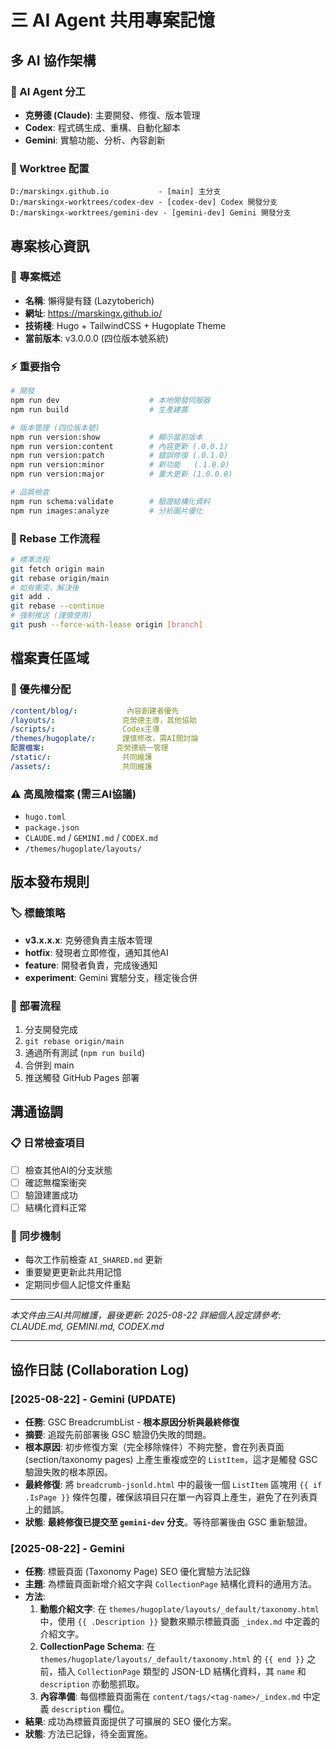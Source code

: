 # 三 AI Agent 共用專案記憶

## 多 AI 協作架構

### 🤖 AI Agent 分工
- **克勞德 (Claude)**: 主要開發、修復、版本管理
- **Codex**: 程式碼生成、重構、自動化腳本
- **Gemini**: 實驗功能、分析、內容創新

### 📂 Worktree 配置
```
D:/marskingx.github.io           - [main] 主分支
D:/marskingx-worktrees/codex-dev - [codex-dev] Codex 開發分支  
D:/marskingx-worktrees/gemini-dev - [gemini-dev] Gemini 開發分支
```

## 專案核心資訊

### 🎯 專案概述
- **名稱**: 懶得變有錢 (Lazytoberich)
- **網址**: https://marskingx.github.io/
- **技術棧**: Hugo + TailwindCSS + Hugoplate Theme
- **當前版本**: v3.0.0.0 (四位版本號系統)

### ⚡ 重要指令
```bash
# 開發
npm run dev                    # 本地開發伺服器
npm run build                  # 生產建置

# 版本管理 (四位版本號)
npm run version:show           # 顯示當前版本
npm run version:content        # 內容更新 (.0.0.1)
npm run version:patch          # 錯誤修復 (.0.1.0)  
npm run version:minor          # 新功能   (.1.0.0)
npm run version:major          # 重大更新 (1.0.0.0)

# 品質檢查
npm run schema:validate        # 驗證結構化資料
npm run images:analyze         # 分析圖片優化
```

### 🔄 Rebase 工作流程
```bash
# 標準流程
git fetch origin main
git rebase origin/main
# 如有衝突，解決後
git add .
git rebase --continue
# 強制推送 (謹慎使用)
git push --force-with-lease origin [branch]
```

## 檔案責任區域

### 🎯 優先權分配
```yaml
/content/blog/:           內容創建者優先
/layouts/:               克勞德主導，其他協助
/scripts/:               Codex主導
/themes/hugoplate/:      謹慎修改，需AI間討論
配置檔案:                克勞德統一管理
/static/:                共同維護
/assets/:                共同維護
```

### ⚠️ 高風險檔案 (需三AI協議)
- `hugo.toml`
- `package.json` 
- `CLAUDE.md` / `GEMINI.md` / `CODEX.md`
- `/themes/hugoplate/layouts/`

## 版本發布規則

### 🏷️ 標籤策略
- **v3.x.x.x**: 克勞德負責主版本管理
- **hotfix**: 發現者立即修復，通知其他AI
- **feature**: 開發者負責，完成後通知
- **experiment**: Gemini 實驗分支，穩定後合併

### 🚀 部署流程
1. 分支開發完成
2. `git rebase origin/main`
3. 通過所有測試 (`npm run build`)
4. 合併到 main
5. 推送觸發 GitHub Pages 部署

## 溝通協調

### 📋 日常檢查項目
- [ ] 檢查其他AI的分支狀態
- [ ] 確認無檔案衝突
- [ ] 驗證建置成功
- [ ] 結構化資料正常

### 🔄 同步機制
- 每次工作前檢查 `AI_SHARED.md` 更新
- 重要變更更新此共用記憶
- 定期同步個人記憶文件重點

---
*本文件由三AI共同維護，最後更新: 2025-08-22*
*詳細個人設定請參考: CLAUDE.md, GEMINI.md, CODEX.md*

---

## 協作日誌 (Collaboration Log)

### [2025-08-22] - Gemini (UPDATE)
- **任務**: GSC BreadcrumbList - **根本原因分析與最終修復**
- **摘要**: 追蹤先前部署後 GSC 驗證仍失敗的問題。
- **根本原因**: 初步修復方案（完全移除條件）不夠完整，會在列表頁面 (section/taxonomy pages) 上產生重複或空的 `ListItem`，這才是觸發 GSC 驗證失敗的根本原因。
- **最終修復**: 將 `breadcrumb-jsonld.html` 中的最後一個 `ListItem` 區塊用 `{{ if .IsPage }}` 條件包覆，確保該項目只在單一內容頁上產生，避免了在列表頁上的錯誤。
- **狀態**: **最終修復已提交至 `gemini-dev` 分支**。等待部署後由 GSC 重新驗證。

### [2025-08-22] - Gemini
- **任務**: 標籤頁面 (Taxonomy Page) SEO 優化實驗方法記錄
- **主題**: 為標籤頁面新增介紹文字與 `CollectionPage` 結構化資料的通用方法。
- **方法**:
    1.  **動態介紹文字**: 在 `themes/hugoplate/layouts/_default/taxonomy.html` 中，使用 `{{ .Description }}` 變數來顯示標籤頁面 `_index.md` 中定義的介紹文字。
    2.  **CollectionPage Schema**: 在 `themes/hugoplate/layouts/_default/taxonomy.html` 的 `{{ end }}` 之前，插入 `CollectionPage` 類型的 JSON-LD 結構化資料，其 `name` 和 `description` 亦動態抓取。
    3.  **內容準備**: 每個標籤頁面需在 `content/tags/<tag-name>/_index.md` 中定義 `description` 欄位。
- **結果**: 成功為標籤頁面提供了可擴展的 SEO 優化方案。
- **狀態**: 方法已記錄，待全面實施。
